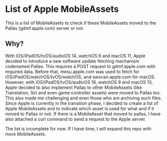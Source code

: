 # List of Apple MobileAssets
This is a list of MobileAssets to check if these MobileAssets moved to the Pallas (gdmf.apple.com) server or not.

## Why?

With iOS/iPadOS/tvOS/audioOS 14, watchOS 6 and macOS 11, Apple decided to introduce a new software update fetching mechanism codenamed Pallas.
This requires a POST request to gdmf.apple.com with required data. Before that, mesu.apple.com was used to fetch for iOS/iPadOS/watchOS/tvOS/watchOS, and swscan.apple.com for macOS.
However, with iOS/iPadOS/tvOS/audioOS 16, watchOS 9 and macOS 13, Apple decided to also implement Pallas to other MobileAssets (like Translation, Siri and even game controller assets) were moved to Pallas too.
This also made me challenging and even those who are archiving such files. Since Apple is currently in the transition phase, I decided to create a list of Apple MobileAssets and to indicate which asset is used for what and if it moved to Pallas or not.
If there is a MobileAsset that moved to pallas, I have also attached a curl command to send a request to the Apple server.

The list is incomplete for now. If I have time, I will expand this repo with more MobileAssets.
